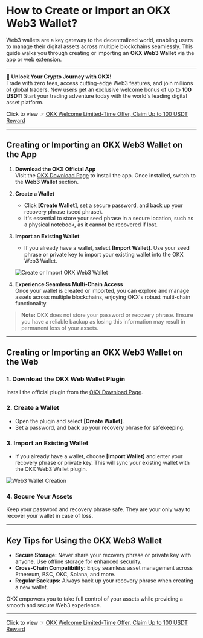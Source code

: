 # How to Create or Import an OKX Web3 Wallet?

Web3 wallets are a key gateway to the decentralized world, enabling users to manage their digital assets across multiple blockchains seamlessly. This guide walks you through creating or importing an **OKX Web3 Wallet** via the app or web extension.

---

🚀 **Unlock Your Crypto Journey with OKX!**  
Trade with zero fees, access cutting-edge Web3 features, and join millions of global traders. New users get an exclusive welcome bonus of up to **100 USDT**! Start your trading adventure today with the world's leading digital asset platform.  

Click to view ☞ [OKX Welcome Limited-Time Offer, Claim Up to 100 USDT Reward](https://bit.ly/OKXe)

---

## Creating or Importing an OKX Web3 Wallet on the App

1. **Download the OKX Official App**  
   Visit the [OKX Download Page](https://bit.ly/OKXe) to install the app. Once installed, switch to the **Web3 Wallet** section.

2. **Create a Wallet**  
   - Click **[Create Wallet]**, set a secure password, and back up your recovery phrase (seed phrase).  
   - It's essential to store your seed phrase in a secure location, such as a physical notebook, as it cannot be recovered if lost.

3. **Import an Existing Wallet**  
   - If you already have a wallet, select **[Import Wallet]**. Use your seed phrase or private key to import your existing wallet into the OKX Web3 Wallet.

   ![Create or Import OKX Web3 Wallet](https://www.okx.com/cdn/assets/plugins/announcements/contentful/tofttmniq0qv/109c526eca11c251a4959f86767d37c4/__________Web3___1.webp)

4. **Experience Seamless Multi-Chain Access**  
   Once your wallet is created or imported, you can explore and manage assets across multiple blockchains, enjoying OKX's robust multi-chain functionality.

> **Note:** OKX does not store your password or recovery phrase. Ensure you have a reliable backup as losing this information may result in permanent loss of your assets.

---

## Creating or Importing an OKX Web3 Wallet on the Web

### 1. **Download the OKX Web Wallet Plugin**  
Install the official plugin from the [OKX Download Page](https://bit.ly/OKXe).

### 2. **Create a Wallet**  
- Open the plugin and select **[Create Wallet]**.  
- Set a password, and back up your recovery phrase for safekeeping.

### 3. **Import an Existing Wallet**  
- If you already have a wallet, choose **[Import Wallet]** and enter your recovery phrase or private key. This will sync your existing wallet with the OKX Web3 Wallet plugin.

![Web3 Wallet Creation](https://www.okx.com/cdn/assets/plugins/announcements/contentful/tofttmniq0qv/2d0Ww9Z3aM5HizQZTf0m9M/b886cb29c590f572d39e72e0d5d54eed/6.png)

### 4. **Secure Your Assets**  
Keep your password and recovery phrase safe. They are your only way to recover your wallet in case of loss.

---

## Key Tips for Using the OKX Web3 Wallet

- **Secure Storage:** Never share your recovery phrase or private key with anyone. Use offline storage for enhanced security.
- **Cross-Chain Compatibility:** Enjoy seamless asset management across Ethereum, BSC, OKC, Solana, and more.
- **Regular Backups:** Always back up your recovery phrase when creating a new wallet.

OKX empowers you to take full control of your assets while providing a smooth and secure Web3 experience.

---

Click to view ☞ [OKX Welcome Limited-Time Offer, Claim Up to 100 USDT Reward](https://bit.ly/OKXe)
